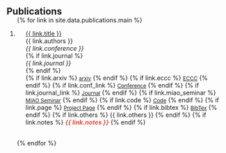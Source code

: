 <h2 id="publications" style="margin: 2px 0px -15px;">Publications</h2>

<div class="publications">
<ol class="bibliography">

{% for link in site.data.publications.main %}

<li>
<div class="pub-row">
  <!---
  <div class="col-sm-3 abbr" style="position: relative;padding-right: 15px;padding-left: 15px;">
    {% if link.image %} 
    <img src="{{ link.image }}" class="teaser img-fluid z-depth-1" style="width=100;height=40%">
    {% endif %}
    {% if link.conference_short %} 
    <abbr class="badge">{{ link.conference_short }}</abbr>
    {% endif %}
  </div>
  -->
  <div class="col-sm-9" style="position: relative;padding-right: 15px;padding-left: 20px;">
      <div class="title"><a href="{{ link.pdf }}">{{ link.title }}</a></div>
      <div class="author">{{ link.authors }}</div>
      <div class="periodical"><em>{{ link.conference }}</em>
      </div>
      {% if link.journal %} 
      <div class="periodical"><em>{{ link.journal }}</em>
      </div>
      {% endif %}
    <div class="links">
      {% if link.arxiv %} 
      <a href="{{ link.arxiv }}" class="btn btn-sm z-depth-0" role="button" target="_blank" style="font-size:12px;">arxiv</a>
      {% endif %}
      {% if link.eccc %} 
      <a href="{{ link.eccc }}" class="btn btn-sm z-depth-0" role="button" target="_blank" style="font-size:12px;">ECCC</a>
      {% endif %}
      {% if link.conf_link %} 
      <a href="{{ link.conf_link }}" class="btn btn-sm z-depth-0" role="button" target="_blank" style="font-size:12px;">Conference</a>
      {% endif %}
      {% if link.journal_link %} 
      <a href="{{ link.journal_link }}" class="btn btn-sm z-depth-0" role="button" target="_blank" style="font-size:12px;">Journal</a>
      {% endif %}
      {% if link.miao_seminar %} 
      <a href="{{ link.miao_seminar }}" class="btn btn-sm z-depth-0" role="button" target="_blank" style="font-size:12px;">MIAO Seminar</a>
      {% endif %}
      {% if link.code %} 
      <a href="{{ link.code }}" class="btn btn-sm z-depth-0" role="button" target="_blank" style="font-size:12px;">Code</a>
      {% endif %}
      {% if link.page %} 
      <a href="{{ link.page }}" class="btn btn-sm z-depth-0" role="button" target="_blank" style="font-size:12px;">Project Page</a>
      {% endif %}
      {% if link.bibtex %} 
      <a href="{{ link.bibtex }}" class="btn btn-sm z-depth-0" role="button" target="_blank" style="font-size:12px;">BibTex</a>
      {% endif %}
      {% if link.others %} 
      {{ link.others }}
      {% endif %}
      {% if link.notes %} 
      <strong> <i style="color:#e74d3c">{{ link.notes }}</i></strong>
      {% endif %}
    </div>
  </div>
</div>
</li>

<br>

{% endfor %}

</ol>
</div>

